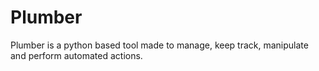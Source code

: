 # Plumber

Plumber is a python based tool made to manage, keep track, manipulate and
perform automated actions.
